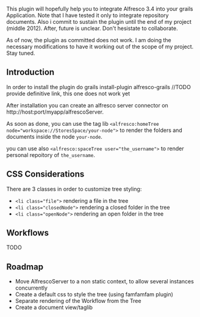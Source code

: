 This plugin will hopefully help you to integrate Alfresco 3.4 into your grails Application. Note that I have tested it only to integrate repository documents.
Also i commit to sustain the plugin until the end of my project (middle 2012). After, future is unclear. Don't hesistate to collaborate.


As of now, the plugin as committed does not work. I am doing the necessary modifications to have it working out of the scope of my project. Stay tuned.

## Introduction
In order to install the plugin do
grails install-plugin alfresco-grails //TODO provide definitive link, this one does not work yet

After installation you can create an alfresco server connector on http://host:port/myapp/alfrescoServer.

As soon as done, you can use the tag lib `<alfresco:homeTree node="workspace://StoresSpace/your-node">` to render the folders and documents inside the node `your-node`.

you can use also `<alfresco:spaceTree user="the_username">` to render personal repoitory of `the_username`.

## CSS Considerations
There are 3 classes in order to customize tree styling:

* `<li class="file">` rendering a file in the tree
* `<li class="closedNode">` rendering a closed folder in the tree
* `<li class="openNode">` rendering an open folder in the tree

## Workflows
TODO

## Roadmap
* Move AlfrescoServer to a non static context, to allow several instances concurrently
* Create a default css to style the tree (using famfamfam plugin)
* Separate rendering of the Workflow from the Tree
* Create a document view/taglib
